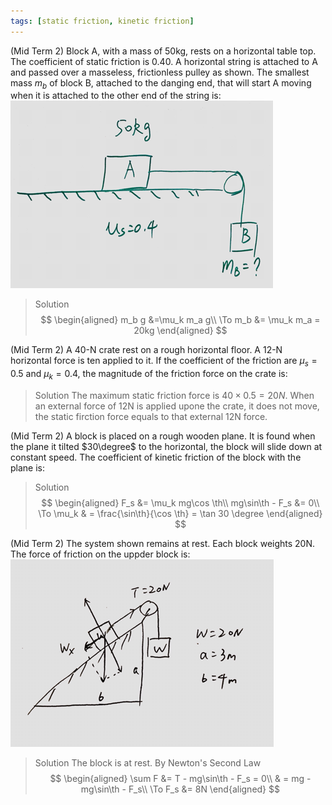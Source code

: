 ```yaml
---
tags: [static friction, kinetic friction]
---
```


(Mid Term 2) Block A, with a mass of 50kg, rests on a horizontal table top. The coefficient of static friction is 0.40. A horizontal string is attached to A and passed over a masseless, frictionless pulley as shown. The smallest mass $m_b$ of block B, attached to the danging end, that will start A moving when it is attached to the other end of the string is:
![Graph](../assets/mid_term2_friction.PNG)
>Solution
$$
\begin{aligned}
m_b g &=\mu_k m_a g\\
\To m_b &= \mu_k m_a = 20kg
\end{aligned}
$$

(Mid Term 2) A 40-N crate rest on a rough horizontal floor. A 12-N horizontal force is ten applied to it. If the coefficient of the friction are $\mu_s = 0.5$ and $\mu_k = 0.4$, the magnitude of the friction force on the crate is:
>Solution
The maximum static friction force is $40 \times 0.5 = 20N$. When an external force of 12N is applied upone the crate, it does not move, the static firction force equals to that external 12N force.

(Mid Term 2) A block is placed on a rough wooden plane. It is found when the plane it tilted $30\degree$ to the horizontal, the block will slide down at constant speed. The coefficient of kinetic friction of the block with the plane is:
>Solution
$$
\begin{aligned}
F_s &= \mu_k mg\cos \th\\
mg\sin\th - F_s &= 0\\
\To \mu_k & = \frac{\sin\th}{\cos \th} = \tan 30 \degree
\end{aligned}
$$

(Mid Term 2) The system shown remains at rest. Each block weights 20N. The force of friction on the uppder block is:
![Graph](../assets/mid_term2_incline_friction.PNG)
>Solution
The block is at rest. By Newton's Second Law
$$
\begin{aligned}
\sum F &= T - mg\sin\th - F_s = 0\\
& = mg - mg\sin\th - F_s\\
\To F_s &= 8N
\end{aligned}
$$
